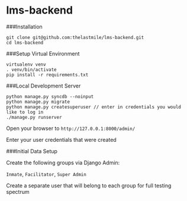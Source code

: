 # lms-backend


###Installation
```
git clone git@github.com:thelastmile/lms-backend.git
cd lms-backend
```

###Setup Virtual Environment
```
virtualenv venv
. venv/bin/activate
pip install -r requirements.txt
```

###Local Development Server
```
python manage.py syncdb --noinput
python manage.py migrate
python manage.py createsuperuser // enter in credentials you would like to log in
./manage.py runserver
```

Open your browser to ```http://127.0.0.1:8000/admin/```

Enter your user credentials that were created

###Initial Data Setup

Create the following groups via Django Admin:

`Inmate`, `Facilitator`, `Super Admin`

Create a separate user that will belong to each group for full testing spectrum
